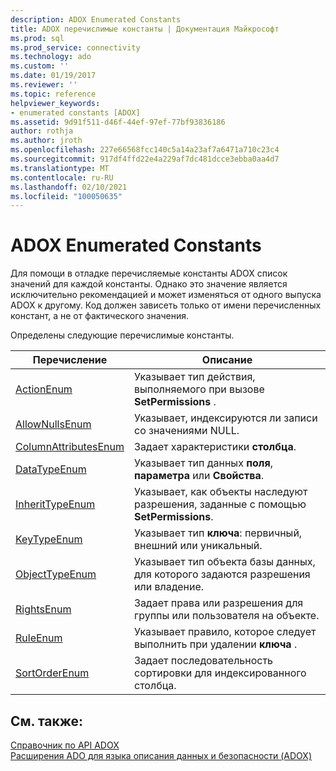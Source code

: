 ```yaml
---
description: ADOX Enumerated Constants
title: ADOX перечислимые константы | Документация Майкрософт
ms.prod: sql
ms.prod_service: connectivity
ms.technology: ado
ms.custom: ''
ms.date: 01/19/2017
ms.reviewer: ''
ms.topic: reference
helpviewer_keywords:
- enumerated constants [ADOX]
ms.assetid: 9d91f511-d46f-44ef-97ef-77bf93836186
author: rothja
ms.author: jroth
ms.openlocfilehash: 227e66568fcc140c5a14a23af7a6471a710c23c4
ms.sourcegitcommit: 917df4ffd22e4a229af7dc481dcce3ebba0aa4d7
ms.translationtype: MT
ms.contentlocale: ru-RU
ms.lasthandoff: 02/10/2021
ms.locfileid: "100050635"
---
```

# <a name="adox-enumerated-constants"></a>ADOX Enumerated Constants
Для помощи в отладке перечисляемые константы ADOX список значений для каждой константы. Однако это значение является исключительно рекомендацией и может изменяться от одного выпуска ADOX к другому. Код должен зависеть только от имени перечисленных констант, а не от фактического значения.  
  
 Определены следующие перечислимые константы.  
  
|Перечисление|Описание|  
|-----------------|-----------------|  
|[ActionEnum](./actionenum.md)|Указывает тип действия, выполняемого при вызове **SetPermissions** .|  
|[AllowNullsEnum](./allownullsenum.md)|Указывает, индексируются ли записи со значениями NULL.|  
|[ColumnAttributesEnum](./columnattributesenum.md)|Задает характеристики **столбца**.|  
|[DataTypeEnum](../ado-api/datatypeenum.md)|Указывает тип данных **поля**, **параметра** или **Свойства**.|  
|[InheritTypeEnum](./inherittypeenum.md)|Указывает, как объекты наследуют разрешения, заданные с помощью **SetPermissions**.|  
|[KeyTypeEnum](./keytypeenum.md)|Указывает тип **ключа**: первичный, внешний или уникальный.|  
|[ObjectTypeEnum](./objecttypeenum.md)|Указывает тип объекта базы данных, для которого задаются разрешения или владение.|  
|[RightsEnum](./rightsenum.md)|Задает права или разрешения для группы или пользователя на объекте.|  
|[RuleEnum](./ruleenum.md)|Указывает правило, которое следует выполнить при удалении **ключа** .|  
|[SortOrderEnum](./sortorderenum.md)|Задает последовательность сортировки для индексированного столбца.|  
  
## <a name="see-also"></a>См. также:  
 [Справочник по API ADOX](./adox-object-model.md)   
 [Расширения ADO для языка описания данных и безопасности (ADOX)](../../guide/extensions/ado-extensions-for-data-definition-language-and-security-adox.md)